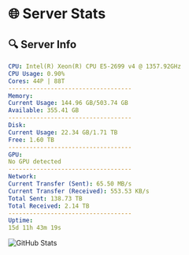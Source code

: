 # 🌐 Server Stats
## 🔍 Server Info
```yaml
CPU: Intel(R) Xeon(R) CPU E5-2699 v4 @ 1357.92GHz
CPU Usage: 0.90%
Cores: 44P | 88T
-----------------------------------
Memory:
Current Usage: 144.96 GB/503.74 GB
Available: 355.41 GB
-----------------------------------
Disk:
Current Usage: 22.34 GB/1.71 TB
Free: 1.60 TB
-----------------------------------
GPU:
No GPU detected
-----------------------------------
Network:
Current Transfer (Sent): 65.50 MB/s
Current Transfer (Received): 553.53 KB/s
Total Sent: 138.73 TB
Total Received: 2.14 TB
-----------------------------------
Uptime:
15d 11h 43m 19s
```
![GitHub Stats](https://img.shields.io/badge/Updated-2025-02-23_10:26:37-blue)